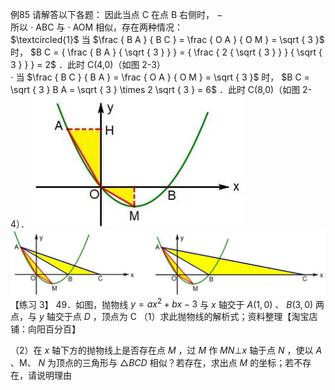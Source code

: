 例85 请解答以下各题：
因此当点 C 在点 B 右侧时， $-$   
所以 $\cdot$ ABC 与 $\cdot$ AOM 相似，存在两种情况：  
$\textcircled{1}$ 当 $\frac { B A } { B C } = \frac { O A } { O M } = \sqrt { 3 }$ 时， $B C = { \frac { B A } { \sqrt { 3 } } } = { \frac { 2 { \sqrt { 3 } } } { \sqrt { 3 } } } = 2$ ．此时 C(4,0)（如图 2-3）  
$\cdot$ 当 $\frac { B C } { B A } = \frac { O A } { O M } = \sqrt { 3 }$ 时， $B C = \sqrt { 3 } B A = \sqrt { 3 } \times 2 \sqrt { 3 } = 6$ ．此时 C(8,0)（如图 2-4）．
![](<../../qs_image_DB/专题3-2_一网打尽14类·二次函数的存在性问题（解析版）_/c97ce717b458d4d2131bdfa93ae0cbb2027521cd2dd6e8a76c9856c4afa3c8c3.jpg>)
![](<../../qs_image_DB/专题3-2_一网打尽14类·二次函数的存在性问题（解析版）_/0dacba47e9260186887f1f122a2a731f27b0530cf81cc1c9eb0eab3954560ace.jpg>)
【练习 3】 49．如图，抛物线 $\scriptstyle y = a x ^ { 2 } + b x - 3$ 与 $x$ 轴交于 $A ( 1 , 0 )$ 、 $B ( 3 , 0 )$ 两点，与 $y$ 轴交于点 $D$ ，顶点为 C
（1）求此抛物线的解析式；资料整理【淘宝店铺：向阳百分百】

（2）在 $x$ 轴下方的抛物线上是否存在点 $M$ ，过 $M$ 作 $M N \bot x$ 轴于点 $N$ ，使以 $A$ 、M、 $N$ 为顶点的三角形与 $\triangle B C D$ 相似？若存在，求出点 $M$ 的坐标；若不存在，请说明理由
